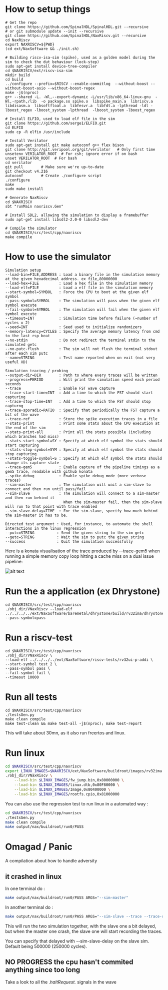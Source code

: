 # How to setup things

```shell
# Get the repo
git clone https://github.com/SpinalHDL/SpinalHDL.git --recursive
# or git submodule update --init --recursive
git clone https://github.com/SpinalHDL/NaxRiscv.git --recursive
cd NaxRiscv
export NAXRISCV=${PWD}
(cd ext/NaxSoftware && ./init.sh)

# Building riscv-isa-sim (spike), used as a golden model during the sim to check the dut behaviour (lock-step)
sudo apt-get install device-tree-compiler
cd $NAXRISCV/ext/riscv-isa-sim
mkdir build
cd build
../configure --prefix=$RISCV --enable-commitlog  --without-boost --without-boost-asio --without-boost-regex
make -j$(nproc)
g++ --shared -L. -Wl,--export-dynamic -L/usr/lib/x86_64-linux-gnu  -Wl,-rpath,/lib  -o package.so spike.o  libspike_main.a  libriscv.a  libdisasm.a  libsoftfloat.a  libfesvr.a  libfdt.a -lpthread -ldl -lboost_regex -lboost_system -lpthread  -lboost_system -lboost_regex

# Install ELFIO, used to load elf file in the sim 
git clone https://github.com/serge1/ELFIO.git
cd ELFIO
sudo cp -R elfio /usr/include

# Install Verilator
sudo apt-get install git make autoconf g++ flex bison
git clone http://git.veripool.org/git/verilator   # Only first time
unsetenv VERILATOR_ROOT  # For csh; ignore error if on bash
unset VERILATOR_ROOT  # For bash
cd verilator
git pull        # Make sure we're up-to-date
git checkout v4.216
autoconf        # Create ./configure script
./configure
make
sudo make install

# Generate NaxRiscv
cd $NAXRISCV
sbt "runMain naxriscv.Gen"

# Install SDL2, allowing the simulation to display a framebuffer
sudo apt-get install libsdl2-2.0-0 libsdl2-dev

# Compile the simulator
cd $NAXRISCV/src/test/cpp/naxriscv
make compile
```

# How to use the simulator 

```shell
Simulation setup
--load-bin=FILE,ADDRESS : Load a binary file in the simulation memory at the given hexadecimal address. ex file,80000000
--load-hex=FILE         : Load a hex file in the simulation memory
--load-elf=FILE         : Load a elf file in the simulation memory
--start-symbol=SYMBOL   : Force the CPU to boot at the given elf symbol
--pass-symbol=SYMBOL    : The simulation will pass when the given elf symbol execute
--fail-symbol=SYMBOL    : The simulation will fail when the given elf symbol execute
--timeout=INT           : Simulation time before failure (~number of cycles x 2)
--seed=INT              : Seed used to initialize randomizers
--memory-latency=CYCLES : Specify the average memory latency from cmd to the last rsp beat
--no-stdin              : Do not redirect the terminal stdin to the simulated getc
--no-putc-flush         : The sim will not flush the terminal stdout after each sim putc
--name=STRING           : Test name reported when on exit (not very useful XD)

Simulation tracing / probing
--output-dir=DIR        : Path to where every traces will be written
--progress=PERIOD       : Will print the simulation speed each period seconds
--trace                 : Enable FST wave capture
--trace-start-time=INT  : Add a time to which the FST should start capturing
--trace-stop-time=INT   : Add a time to which the FST should stop capturng
--trace-sporadic=RATIO  : Specify that periodically the FST capture a bit of the wave
--trace-ref             : Store the spike execution traces in a file
--stats-print           : Print some stats about the CPU execution at the end of the sim
--stats-print-all       : Print all the stats possible (including which branches had miss)
--stats-start-symbol=SY : Specify at which elf symbol the stats should start capturing
--stats-stop-symbol=SYM : Specify at which elf symbol the stats should stop capturing
--stats-toggle-symbol=S : Specify at which elf symbol the stats should change its capture state
--trace-gem5            : Enable capture of the pipeline timings as a gem5 trace, readable with github konata
--spike-debug           : Enable spike debug mode (more verbose traces)
--sim-master            : The simulation will wait a sim-slave to connect and then run until pass/fail
--sim-slave             : The simulation will connect to a sim-master and then run behind it
                          When the sim-master fail, then the sim-slave will run to that point with trace enabled
--sim-slave-delay=TIME  : For the sim-slave, specify how much behind the sim-master it has to be.

Directed test argument : Used, for instance, to automate the shell interactions in the linux regression
--putc=STRING          : Send the given string to the sim getc
--getc=STRING          : Wait the sim to putc the given string
--success              : Quit the simulation successfully
```

Here is a konata visualisation of the trace produced by --trace-gem5 when running a simple memory copy loop hitting a cache miss on a dual issue pipeline: 

![alt text](assets/konata.png "Konata")

# Run the a application (ex Dhrystone)

```shell
cd $NAXRISCV/src/test/cpp/naxriscv
./obj_dir/VNaxRiscv --load-elf ../../../../ext/NaxSoftware/baremetal/dhrystone/build/rv32ima/dhrystone.elf --pass-symbol=pass
```

# Run a riscv-test

```shell
cd $NAXRISCV/src/test/cpp/naxriscv
./obj_dir/VNaxRiscv \
--load-elf ../../../../ext/NaxSoftware/riscv-tests/rv32ui-p-addi \
--start-symbol test_2 \
--pass-symbol pass \
--fail-symbol fail \
--timeout 10000 
```

# Run all tests

```shell
cd $NAXRISCV/src/test/cpp/naxriscv
./testsGen.py
make clean compile
make test-clean && make test-all -j$(nproc); make test-report
```

This will take about 30mn, as it also run freertos and linux.

# Run linux
```sh
cd $NAXRISCV/src/test/cpp/naxriscv
export LINUX_IMAGES=$NAXRISCV/ext/NaxSoftware/buildroot/images/rv32ima
./obj_dir/VNaxRiscv \
    --load-bin $LINUX_IMAGES/fw_jump.bin,0x80000000 \
    --load-bin $LINUX_IMAGES/linux.dtb,0x80F80000 \
    --load-bin $LINUX_IMAGES/Image,0x80400000 \
    --load-bin $LINUX_IMAGES/rootfs.cpio,0x81000000 
```

You can also use the regression test to run linux in a automated way : 

```sh
cd $NAXRISCV/src/test/cpp/naxriscv
./testsGen.py
make clean compile
make output/nax/buildroot/run0/PASS
```

# Omagad / Panic

A compilation about how to handle adversity

## it crashed in linux

In one terminal do : 

```sh
make output/nax/buildroot/run0/PASS ARGS="--sim-master"
```

In another terminal do :

```sh
make output/nax/buildroot/run0/PASS ARGS="--sim-slave --trace --trace-ref"
```

This will run the two simulation together, with the slave one a bit delayed, but when the master one crash, the slave one will start recording the traces.

You can specify that delayed with --sim-slave-delay on the slave sim. Default being 500000 (250000 cycles).

## NO PROGRESS the cpu hasn't commited anything since too long

Take a look to all the .*haltRequest.* signals in the wave

